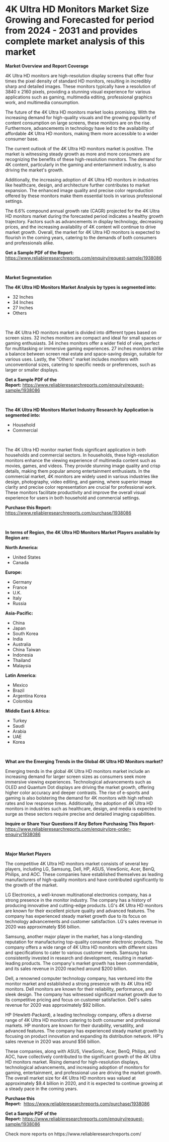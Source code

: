 <p><h1>4K Ultra HD Monitors Market Size Growing and Forecasted for period from 2024 - 2031 and provides complete market analysis of this market</h1></p><p><strong>Market Overview and Report Coverage</strong></p>
<p><p>4K Ultra HD monitors are high-resolution display screens that offer four times the pixel density of standard HD monitors, resulting in incredibly sharp and detailed images. These monitors typically have a resolution of 3840 x 2160 pixels, providing a stunning visual experience for various applications such as gaming, multimedia editing, professional graphics work, and multimedia consumption.</p><p>The future of the 4K Ultra HD monitors market looks promising. With the increasing demand for high-quality visuals and the growing popularity of content consumption on large screens, these monitors are on the rise. Furthermore, advancements in technology have led to the availability of affordable 4K Ultra HD monitors, making them more accessible to a wider consumer base.</p><p>The current outlook of the 4K Ultra HD monitors market is positive. The market is witnessing steady growth as more and more consumers are recognizing the benefits of these high-resolution monitors. The demand for 4K content, particularly in the gaming and entertainment industry, is also driving the market's growth.</p><p>Additionally, the increasing adoption of 4K Ultra HD monitors in industries like healthcare, design, and architecture further contributes to market expansion. The enhanced image quality and precise color reproduction offered by these monitors make them essential tools in various professional settings.</p><p>The 6.6% compound annual growth rate (CAGR) projected for the 4K Ultra HD monitors market during the forecasted period indicates a healthy growth trajectory. Factors such as advancements in display technology, decreasing prices, and the increasing availability of 4K content will continue to drive market growth. Overall, the market for 4K Ultra HD monitors is expected to flourish in the coming years, catering to the demands of both consumers and professionals alike.</p></p>
<p><strong>Get a Sample PDF of the Report:</strong> <a href="https://www.reliableresearchreports.com/enquiry/request-sample/1938086">https://www.reliableresearchreports.com/enquiry/request-sample/1938086</a></p>
<p>&nbsp;</p>
<p><strong>Market Segmentation</strong></p>
<p><strong>The 4K Ultra HD Monitors Market Analysis by types is segmented into:</strong></p>
<p><ul><li>32 Inches</li><li>34 Inches</li><li>27 Inches</li><li>Others</li></ul></p>
<p>&nbsp;</p>
<p><p>The 4K Ultra HD monitors market is divided into different types based on screen sizes. 32 inches monitors are compact and ideal for small spaces or gaming enthusiasts. 34 inches monitors offer a wider field of view, perfect for multitasking or immersive gaming experiences. 27 inches monitors strike a balance between screen real estate and space-saving design, suitable for various uses. Lastly, the "Others" market includes monitors with unconventional sizes, catering to specific needs or preferences, such as larger or smaller displays.</p></p>
<p><strong>Get a Sample PDF of the Report:</strong>&nbsp;<a href="https://www.reliableresearchreports.com/enquiry/request-sample/1938086">https://www.reliableresearchreports.com/enquiry/request-sample/1938086</a></p>
<p>&nbsp;</p>
<p><strong>The 4K Ultra HD Monitors Market Industry Research by Application is segmented into:</strong></p>
<p><ul><li>Household</li><li>Commercial</li></ul></p>
<p>&nbsp;</p>
<p><p>The 4K Ultra HD monitor market finds significant application in both households and commercial sectors. In households, these high-resolution monitors enhance the viewing experience of multimedia content such as movies, games, and videos. They provide stunning image quality and crisp details, making them popular among entertainment enthusiasts. In the commercial market, 4K monitors are widely used in various industries like design, photography, video editing, and gaming, where superior image clarity and precise color representation are crucial for professional work. These monitors facilitate productivity and improve the overall visual experience for users in both household and commercial settings.</p></p>
<p><strong>Purchase this Report:</strong>&nbsp; <a href="https://www.reliableresearchreports.com/purchase/1938086">https://www.reliableresearchreports.com/purchase/1938086</a></p>
<p>&nbsp;</p>
<p><strong>In terms of Region, the 4K Ultra HD Monitors Market Players available by Region are:</strong></p>
<p>
    <p> <strong> North America: </strong>
        <ul>
            <li>United States</li>
            <li>Canada</li>
        </ul>
        </p> 
    <p> <strong> Europe: </strong>
        <ul>
            <li>Germany</li>
            <li>France</li>
            <li>U.K.</li>
            <li>Italy</li>
            <li>Russia</li>
        </ul>
        </p> 
    <p> <strong> Asia-Pacific: </strong>
        <ul>
            <li>China</li>
            <li>Japan</li>
            <li>South Korea</li>
            <li>India</li>
            <li>Australia</li>
            <li>China Taiwan</li>
            <li>Indonesia</li>
            <li>Thailand</li>
            <li>Malaysia</li>
        </ul>
        </p> 
    <p> <strong> Latin America: </strong>
        <ul>
            <li>Mexico</li>
            <li>Brazil</li>
            <li>Argentina Korea</li>
            <li>Colombia</li>
        </ul>
        </p> 
    <p> <strong> Middle East & Africa: </strong>
        <ul>
            <li>Turkey</li>
            <li>Saudi</li>
            <li>Arabia</li>
            <li>UAE</li>
            <li>Korea</li>
        </ul>
    </p>
    </p>
<p>&nbsp;</p>
<p><strong>What are the Emerging Trends in the Global 4K Ultra HD Monitors market?</strong></p>
<p><p>Emerging trends in the global 4K Ultra HD monitors market include an increasing demand for larger screen sizes as consumers seek more immersive viewing experiences. Technological advancements such as OLED and Quantum Dot displays are driving the market growth, offering higher color accuracy and deeper contrasts. The rise of e-sports and gaming is also bolstering the demand for 4K monitors with high refresh rates and low response times. Additionally, the adoption of 4K Ultra HD monitors in industries such as healthcare, design, and media is expected to surge as these sectors require precise and detailed imaging capabilities.</p></p>
<p><strong>Inquire or Share Your Questions If Any Before Purchasing This Report</strong>- <a href="https://www.reliableresearchreports.com/enquiry/pre-order-enquiry/1938086">https://www.reliableresearchreports.com/enquiry/pre-order-enquiry/1938086</a></p>
<p>&nbsp;</p>
<p><strong>Major Market Players</strong></p>
<p><p>The competitive 4K Ultra HD monitors market consists of several key players, including LG, Samsung, Dell, HP, ASUS, ViewSonic, Acer, BenQ, Philips, and AOC. These companies have established themselves as leading manufacturers of high-quality monitors and have contributed significantly to the growth of the market.</p><p>LG Electronics, a well-known multinational electronics company, has a strong presence in the monitor industry. The company has a history of producing innovative and cutting-edge products. LG's 4K Ultra HD monitors are known for their excellent picture quality and advanced features. The company has experienced steady market growth due to its focus on technology advancements and customer satisfaction. LG's sales revenue in 2020 was approximately $56 billion.</p><p>Samsung, another major player in the market, has a long-standing reputation for manufacturing top-quality consumer electronic products. The company offers a wide range of 4K Ultra HD monitors with different sizes and specifications to cater to various customer needs. Samsung has consistently invested in research and development, resulting in market-leading products. The company's market growth has been commendable, and its sales revenue in 2020 reached around $200 billion.</p><p>Dell, a renowned computer technology company, has ventured into the monitor market and established a strong presence with its 4K Ultra HD monitors. Dell monitors are known for their reliability, performance, and sleek design. The company has witnessed significant market growth due to its competitive pricing and focus on customer satisfaction. Dell's sales revenue for 2020 was approximately $92 billion.</p><p>HP (Hewlett-Packard), a leading technology company, offers a diverse range of 4K Ultra HD monitors catering to both consumer and professional markets. HP monitors are known for their durability, versatility, and advanced features. The company has experienced steady market growth by focusing on product innovation and expanding its distribution network. HP's sales revenue in 2020 was around $56 billion.</p><p>These companies, along with ASUS, ViewSonic, Acer, BenQ, Philips, and AOC, have collectively contributed to the significant growth of the 4K Ultra HD monitors market. Rising demand for high-resolution displays, technological advancements, and increasing adoption of monitors for gaming, entertainment, and professional use are driving the market growth. The overall market size for 4K Ultra HD monitors was valued at approximately $9.4 billion in 2020, and it is expected to continue growing at a steady pace in the coming years.</p></p>
<p><strong>Purchase this Report:</strong>&nbsp;&nbsp;<a href="https://www.reliableresearchreports.com/purchase/1938086">https://www.reliableresearchreports.com/purchase/1938086</a></p>
<p></p>
<p><strong>Get a Sample PDF of the Report:</strong>&nbsp;<a href="https://www.reliableresearchreports.com/enquiry/request-sample/1938086">https://www.reliableresearchreports.com/enquiry/request-sample/1938086</a></p>
<p>Check more reports on https://www.reliableresearchreports.com/</p>